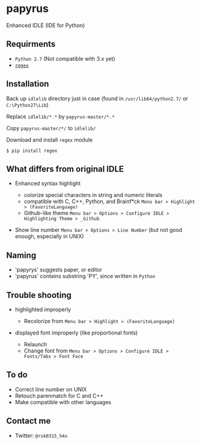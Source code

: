 # papyrus
Enhanced IDLE (IDE for Python)

## Requirments
- `Python 2.7` (Not compatible with 3.x yet)
- [`regex`](https://pypi.python.org/pypi/regex)

## Installation
Back up `idlelib` directory just in case
  (found in `/usr/lib64/python2.7/` or `C:\Python27\Lib`)

Replace `idlelib/*.*` by `papyrus-master/*.*`

Copy `papyrus-master/*/` to `idlelib/`

Download and install `regex` module

```
$ pip install regex
```


## What differs from original IDLE
- Enhanced syntax highlight
  * colorize special characters in string and numeric literals
  * compatible with C, C++, Python, and Brainf*ck
  `Menu bar > Highlight > (FavoriteLanguage)`
  * Github-like theme
  `Menu bar > Options > Configure IDLE > Highlighting Theme > _Github`

- Show line number
  `Menu bar > Options > Line Number`
  (but not good enough, especially in UNIX)

## Naming
- 'papyrys' suggests paper, or editor
- 'papyrus' contains substring 'PY', since written in `Python`


## Trouble shooting
- highlighted improperly
  * Recolorize from `Menu bar > Highlight > (FavoriteLanguage)`

- displayed font improperly (like proportional fonts)
  * Relaunch
  * Change font from `Menu bar > Options > Configure IDLE > Fonts/Tabs > Font Face`

## To do
- Correct line number on UNIX
- Retouch parenmatch for C and C++
- Make compatible with other languages


## Contact me
- Twitter:
  `@rsk0315_h4x`
